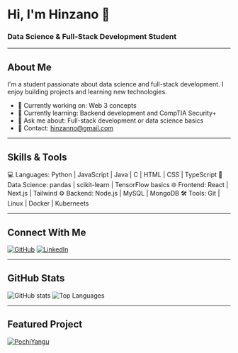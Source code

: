 # Hi, I'm Hinzano 👋

### Data Science & Full-Stack Development Student

---

## About Me

I'm a student passionate about data science and full-stack development. I enjoy building projects and learning new technologies.

- 🔭 Currently working on: Web 3 concepts
- 🌱 Currently learning: Backend development and CompTIA Security+
- 💬 Ask me about: Full-stack development or data science basics
- 📩 Contact: hinzanno@gmail.com

---

## Skills & Tools
💻 Languages: Python | JavaScript | Java | C | HTML | CSS | TypeScript
🧠 Data Science: pandas | scikit-learn | TensorFlow basics
🌐 Frontend: React | Next.js | Tailwind
⚙️ Backend: Node.js | MySQL | MongoDB
🛠️ Tools: Git | Linux | Docker | Kuberneets

---

## Connect With Me

[![GitHub](https://img.shields.io/badge/GitHub-Khin--90-black?logo=github)](https://github.com/Khin-90)
[![LinkedIn](https://img.shields.io/badge/LinkedIn-Hinzano-blue?logo=linkedin)](https://www.linkedin.com/in/kinga-hinzano-khin2004)

---

## GitHub Stats

![GitHub stats](https://github-readme-stats.vercel.app/api?username=Khin-90&show_icons=true)
![Top Languages](https://github-readme-stats.vercel.app/api/top-langs/?username=Khin-90&layout=compact)

---

## Featured Project

[![PochiYangu](https://github-readme-stats.vercel.app/api/pin/?username=Khin-90&repo=PochiYangu)](https://github.com/Khin-90/PochiYangu)
